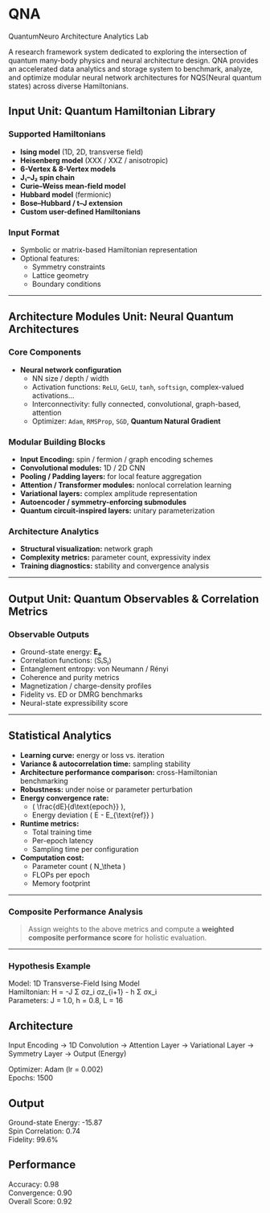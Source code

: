 # QNA
QuantumNeuro Architecture Analytics Lab

A research framework system dedicated to exploring the intersection of quantum many-body physics and neural architecture design.
QNA provides an accelerated data analytics and storage system to benchmark, analyze, and optimize modular neural network architectures for NQS(Neural quantum states) across diverse Hamiltonians.



##  **Input Unit: Quantum Hamiltonian Library**

### Supported Hamiltonians
- **Ising model** (1D, 2D, transverse field)
- **Heisenberg model** (XXX / XXZ / anisotropic)
- **6-Vertex & 8-Vertex models**
- **J₁–J₂ spin chain**
- **Curie–Weiss mean-field model**
- **Hubbard model** (fermionic)
- **Bose–Hubbard / t–J extension**
- **Custom user-defined Hamiltonians**

### Input Format
- Symbolic or matrix-based Hamiltonian representation  
- Optional features:
  - Symmetry constraints  
  - Lattice geometry  
  - Boundary conditions  

---

##  **Architecture Modules Unit: Neural Quantum Architectures**

### Core Components
- **Neural network configuration**
  - NN size / depth / width  
  - Activation functions: `ReLU`, `GeLU`, `tanh`, `softsign`, complex-valued activations…  
  - Interconnectivity: fully connected, convolutional, graph-based, attention  
  - Optimizer: `Adam`, `RMSProp`, `SGD`, **Quantum Natural Gradient**

### Modular Building Blocks
- **Input Encoding:** spin / fermion / graph encoding schemes  
- **Convolutional modules:** 1D / 2D CNN  
- **Pooling / Padding layers:** for local feature aggregation  
- **Attention / Transformer modules:** nonlocal correlation learning  
- **Variational layers:** complex amplitude representation  
- **Autoencoder / symmetry-enforcing submodules**  
- **Quantum circuit-inspired layers:** unitary parameterization  

### Architecture Analytics
- **Structural visualization:** network graph  
- **Complexity metrics:** parameter count, expressivity index  
- **Training diagnostics:** stability and convergence analysis  

---

##  **Output Unit: Quantum Observables & Correlation Metrics**

### Observable Outputs
- Ground-state energy: **E₀**  
- Correlation functions: ⟨SᵢSⱼ⟩  
- Entanglement entropy: von Neumann / Rényi  
- Coherence and purity metrics  
- Magnetization / charge-density profiles  
- Fidelity vs. ED or DMRG benchmarks  
- Neural-state expressibility score  

---

##  **Statistical Analytics**

- **Learning curve:** energy or loss vs. iteration  
- **Variance & autocorrelation time:** sampling stability  
- **Architecture performance comparison:** cross-Hamiltonian benchmarking  
- **Robustness:** under noise or parameter perturbation  
- **Energy convergence rate:**  
  - \( \frac{dE}{d\text{epoch}} \),  
  - Energy deviation \( E - E_{\text{ref}} \)  
- **Runtime metrics:**  
  - Total training time  
  - Per-epoch latency  
  - Sampling time per configuration  
- **Computation cost:**  
  - Parameter count \( N_\theta \)  
  - FLOPs per epoch  
  - Memory footprint  

---

###  **Composite Performance Analysis**
> Assign weights to the above metrics and compute a **weighted composite performance score** for holistic evaluation.


________________________________________
### Hypothesis Example
Model: 1D Transverse-Field Ising Model  
Hamiltonian: H = -J Σ σz_i σz_{i+1} - h Σ σx_i  
Parameters: J = 1.0, h = 0.8, L = 16

## Architecture
Input Encoding → 1D Convolution → Attention Layer → Variational Layer → Symmetry Layer → Output (Energy)

Optimizer: Adam (lr = 0.002)  
Epochs: 1500

## Output
Ground-state Energy: -15.87  
Spin Correlation: 0.74  
Fidelity: 99.6%

## Performance
Accuracy: 0.98  
Convergence: 0.90  
Overall Score: 0.92




